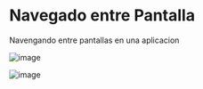 # Navegado entre Pantalla

Navengando entre pantallas en una aplicacion

![image](https://user-images.githubusercontent.com/42250853/127742433-83496eb0-dff9-4bc6-8640-0f3550990fac.png)

![image](https://user-images.githubusercontent.com/42250853/127742449-4fc7bdfc-3eb0-4906-a881-48715c896e18.png)


